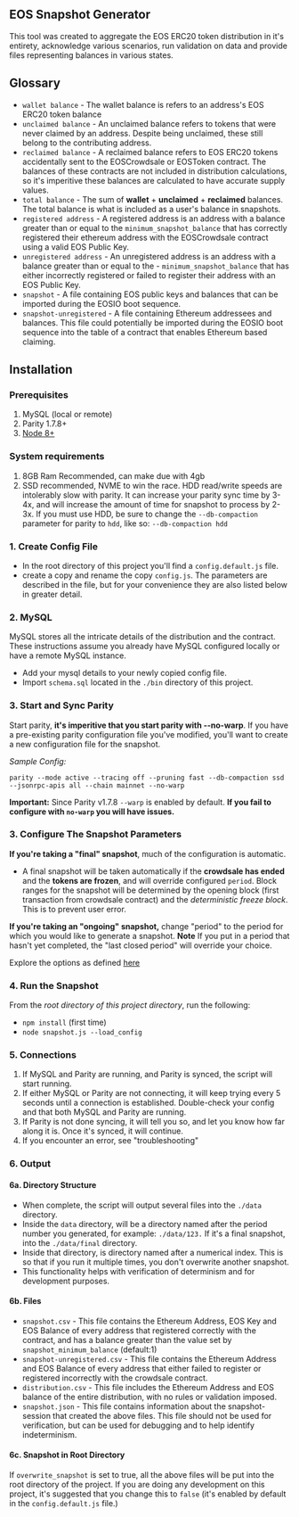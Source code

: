 ## EOS Snapshot Generator

This tool was created to aggregate the EOS ERC20 token distribution in it's entirety, acknowledge various scenarios, run validation on data and provide files representing balances in various states. 

## Glossary

- `wallet balance` - The wallet balance is refers to an address's EOS ERC20 token balance
- `unclaimed balance` - An unclaimed balance refers to tokens that were never claimed by an address. Despite being unclaimed, these still belong to the contributing address.
- `reclaimed balance` - A reclaimed balance refers to EOS ERC20 tokens accidentally sent to the EOSCrowdsale or EOSToken contract. The balances of these contracts are not included in distribution calculations, so it's imperitive these balances are calculated to have accurate supply values.  
- `total balance` - The sum of **wallet** + **unclaimed** + **reclaimed** balances. The total balance is what is included as a user's balance in snapshots. 
- `registered address` - A registered address is an address with a balance greater than or equal to the `minimum_snapshot_balance` that has correctly registered their ethereum address with the EOSCrowdsale contract using a valid EOS Public Key.
- `unregistered address` - An unregistered address is an address with a balance greater than or equal to the - `minimum_snapshot_balance` that has either incorrectly registered  or failed to register their address with an EOS Public Key.
- `snapshot` - A file containing EOS public keys and balances that can be imported during the EOSIO boot sequence.
- `snapshot-unregistered` - A file containing Ethereum addressees and balances. This file could potentially be imported during the EOSIO boot sequence into the table of a contract that enables Ethereum based claiming.

## Installation

### Prerequisites

1. MySQL (local or remote) 
2. Parity 1.7.8+
3. [Node 8+](https://nodejs.org/en/download/package-manager/#debian-and-ubuntu-based-linux-distributions) 

### System requirements

1. 8GB Ram Recommended, can make due with 4gb
2. SSD recommended, NVME to win the race. HDD read/write speeds are intolerably slow with parity. It can increase your parity sync time by 3-4x, and will increase the amount of time for snapshot to process by 2-3x. If you must use HDD, be sure to change the `--db-compaction` parameter for parity to `hdd`, like so: `--db-compaction hdd` 

### 1. Create Config File

- In the root directory of this project you'll find a `config.default.js` file.
- create a copy and rename the copy `config.js`. The parameters are described in the file, but for your convenience they are also listed below in greater detail. 

### 2. MySQL
MySQL stores all the intricate details of the distribution and the contract. These instructions assume you already have MySQL configured locally or have a remote MySQL instance. 

- Add your mysql details to your newly copied config file. 
- Import `schema.sql` located in the `./bin` directory of this project. 

### 3. Start and Sync Parity

Start parity, **it's imperitive that you start parity with --no-warp**. If you have a pre-existing parity configuration file you've modified, you'll want to create a new configuration file for the snapshot. 

*Sample Config:*

`parity --mode active --tracing off --pruning fast --db-compaction ssd --jsonrpc-apis all --chain mainnet --no-warp`

**Important:** Since Parity v1.7.8 `--warp` is enabled by default. **If you fail to configure with `no-warp` you will have issues.**

### 3. Configure The Snapshot Parameters

**If you're taking a "final" snapshot**, much of the configuration is automatic. 
- A final snapshot will be taken automatically if the **crowdsale has ended** and the **tokens are frozen**, and will  override configured `period`. Block ranges for the snapshot will be determined by the opening block (first transaction from crowdsale contract) and the *deterministic freeze block*. This is to prevent user error. 

**If you're taking an "ongoing" snapshot,** change "period" to the period for which you would like to generate a snapshot. 
**Note** If you put in a period that hasn't yet completed, the "last closed period" will override your choice. 

Explore the options as defined [here](https://github.com/EOSIO/genesis/wiki/Advanced-Configuration-Options)

### 4. Run the Snapshot

From the *root directory of this project directory*, run the following: 
- `npm install` (first time)
- `node snapshot.js --load_config`

### 5. Connections

1. If MySQL and Parity are running, and Parity is synced, the script will start running. 
2. If either MySQL or Parity are not connecting, it will keep trying every 5 seconds until a connection is established. Double-check your config and that both MySQL and Parity are running. 
2. If Parity is not done syncing, it will tell you so, and let you know how far along it is. Once it's synced, it will continue. 
2. If you encounter an error, see "troubleshooting" 

### 6. Output

#### 6a. Directory Structure
- When complete, the script will output several files into the `./data` directory. 
- Inside the `data` directory, will be a directory named after the period number you generated, for example: `./data/123.` If it's a final snapshot, into the `./data/final` directory. 
- Inside that directory, is directory named after a numerical index. This is so that if you run it multiple times, you don't overwrite another snapshot. 
- This functionality helps with verification of determinism and for development purposes. 

#### 6b. Files
- `snapshot.csv` - This file contains the Ethereum Address, EOS Key and EOS Balance of every address that registered correctly with the contract, and has a balance greater than the value set by `snapshot_minimum_balance` (default:1) 
- `snapshot-unregistered.csv` - This file contains the Ethereum Address and EOS Balance of every address that either failed to register or registered incorrectly with the crowdsale contract.
- `distribution.csv` - This file includes the Ethereum Address and EOS balance of the entire distribution, with no rules or validation imposed. 
- `snapshot.json` - This file contains information about the snapshot-session that created the above files. This file should not be used for verification, but can be used for debugging and to help identify indeterminism.

#### 6c. Snapshot in Root Directory
If `overwrite_snapshot` is set to true, all the above files will be put into the root directory of the project. If you are doing any development on this project, it's suggested that you change this to `false` (it's enabled by default in the `config.default.js` file.) 
